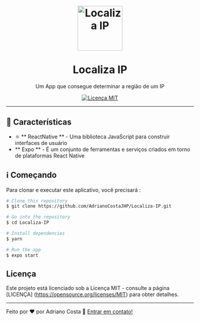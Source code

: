 <h1 align = "center">
<br>
  <img src = "https://image.flaticon.com/icons/png/512/1201/1201643.png" alt = "Localiza IP" width = "120">
<br>
<br>
Localiza IP
</h1>

<p align = "center"> Um App que consegue determinar a região de um IP </p>

<p align = "center">
  <a href="https://opensource.org/licenses/MIT">
    <img src = "https://img.shields.io/badge/License-MIT-blue.svg" alt = "Licença MIT">
  </a>
</p>

<hr />

## :rocket: Características
[//]: # (Adicione os recursos do seu projeto aqui :)

- ⚛️ ** ReactNative ** - Uma biblioteca JavaScript para construir interfaces de usuário
-    ** Expo ** - É um conjunto de ferramentas e serviços criados em torno de plataformas React Native



## :information_source:  Começando

Para clonar e executar este aplicativo, você precisará :

```bash
# Clone this repository
$ git clone https://github.com/AdrianoCostaJHP/Localiza-IP.git

# Go into the repository
$ cd Localiza-IP

# Install dependencies
$ yarn

# Run the app 
$ expo start
```


## Licença

Este projeto está licenciado sob a Licença MIT - consulte a página [LICENÇA] (https://opensource.org/licenses/MIT) para obter detalhes.

---

Feito por ♥ por Adriano Costa :wave: [Entrar em contato!](https://www.linkedin.com/in/adriano-costa-101395141/)
